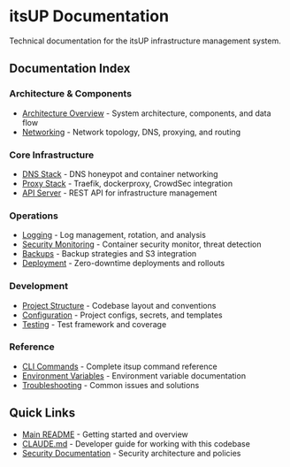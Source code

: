 # itsUP Documentation

Technical documentation for the itsUP infrastructure management system.

## Documentation Index

### Architecture & Components
- [Architecture Overview](architecture.md) - System architecture, components, and data flow
- [Networking](networking.md) - Network topology, DNS, proxying, and routing

### Core Infrastructure
- [DNS Stack](stacks/dns.md) - DNS honeypot and container networking
- [Proxy Stack](stacks/proxy.md) - Traefik, dockerproxy, CrowdSec integration
- [API Server](stacks/api.md) - REST API for infrastructure management

### Operations
- [Logging](operations/logging.md) - Log management, rotation, and analysis
- [Security Monitoring](operations/monitoring.md) - Container security monitor, threat detection
- [Backups](operations/backups.md) - Backup strategies and S3 integration
- [Deployment](operations/deployment.md) - Zero-downtime deployments and rollouts

### Development
- [Project Structure](development/structure.md) - Codebase layout and conventions
- [Configuration](development/configuration.md) - Project configs, secrets, and templates
- [Testing](development/testing.md) - Test framework and coverage

### Reference
- [CLI Commands](reference/cli.md) - Complete itsup command reference
- [Environment Variables](reference/env-vars.md) - Environment variable documentation
- [Troubleshooting](reference/troubleshooting.md) - Common issues and solutions

## Quick Links

- [Main README](../README.md) - Getting started and overview
- [CLAUDE.md](../CLAUDE.md) - Developer guide for working with this codebase
- [Security Documentation](security.md) - Security architecture and policies
